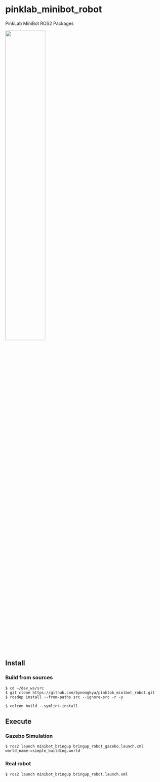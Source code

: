 # pinklab_minibot_robot
PinkLab MiniBot ROS2 Packages

<img src="./docs/minibot_simple.png" width="50%">

## Install

### Build from sources

```shell
$ cd ~/dev_ws/src
$ git clone https://github.com/byeongkyu/pinklab_minibot_robot.git
$ rosdep install --from-paths src --ignore-src -r -y

$ colcon build --symlink-install
```


## Execute

### Gazebo Simulation

```shell
$ ros2 launch minibot_bringup bringup_robot_gazebo.launch.xml world_name:=simple_building.world
```

### Real robot

``` shell
$ ros2 launch minibot_bringup bringup_robot.launch.xml
```
